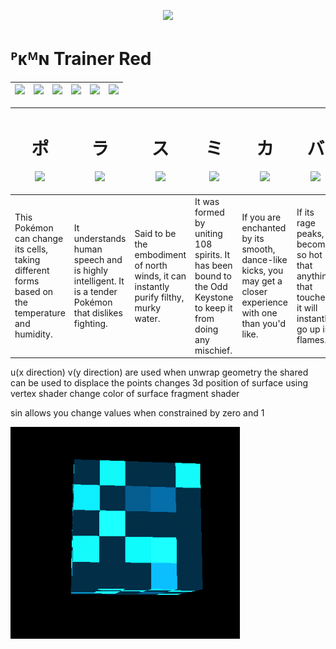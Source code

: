 <p align="center"><img src="https://github.com/gregdegruy/gregdegruy/blob/main/img/red.png"></p>

# ᴾᴋᴹɴ Trainer Red 

| <img src="https://github.com/gregdegruy/gregdegruy/blob/main/img/poke.svg" height="16"> | <img src="https://github.com/gregdegruy/gregdegruy/blob/main/img/poke.svg" height="16"> | <img src="https://github.com/gregdegruy/gregdegruy/blob/main/img/poke.svg" height="16"> | <img src="https://github.com/gregdegruy/gregdegruy/blob/main/img/poke.svg" height="16"> | <img src="https://github.com/gregdegruy/gregdegruy/blob/main/img/poke.svg" height="16"> | <img src="https://github.com/gregdegruy/gregdegruy/blob/main/img/poke.svg" height="16"> |
| :- | :- | :- | :- | :- | :- |

| <h1 align="center">ポ</h1><p align="center"><img src="https://github.com/gregdegruy/gregdegruy/blob/main/img/p1.png" height="24"></p> | <h1 align="center">ラ</h1><p align="center"><img src="https://github.com/gregdegruy/gregdegruy/blob/main/img/p2.png" height="24"></p> | <h1 align="center">ス</h1><p align="center"><img src="https://github.com/gregdegruy/gregdegruy/blob/main/img/p3.png" height="24"></p> | <h1 align="center">ミ</h1><p align="center"><img src="https://github.com/gregdegruy/gregdegruy/blob/main/img/p4.png" height="24"></p> | <h1 align="center">カ</h1><p align="center"><img src="https://github.com/gregdegruy/gregdegruy/blob/main/img/p5.png" height="24"></p> | <h1 align="center">バ</h1><p align="center"><img src="https://github.com/gregdegruy/gregdegruy/blob/main/img/p6.png" height="24"></p> |
| :------------------------ | :--------------------- | :---------------------- | :---------------------- | :---------------------- | :---------------------- |
| This Pokémon can change its cells, taking different forms based on the temperature and humidity. | It understands human speech and is highly intelligent. It is a tender Pokémon that dislikes fighting. | Said to be the embodiment of north winds, it can instantly purify filthy, murky water. | It was formed by uniting 108 spirits. It has been bound to the Odd Keystone to keep it from doing any mischief. | If you are enchanted by its smooth, dance-like kicks, you may get a closer experience with one than you'd like. | If its rage peaks, it becomes so hot that anything that touches it will instantly go up in flames.

u(x direction) v(y direction) are used when unwrap geometry
the shared can be used to displace the points
changes 3d position of surface using vertex shader
change color of surface fragment shader

sin allows you change values when constrained by zero and 1

![Blue spinny cube GIF](img/demo.gif?raw=true)

